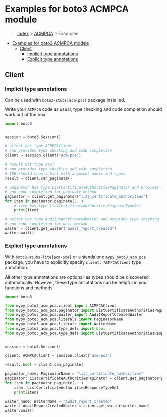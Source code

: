 <a id="examples-for-boto3-acmpca-module"></a>

# Examples for boto3 ACMPCA module

> [Index](../README.md) > [ACMPCA](./README.md) > Examples

- [Examples for boto3 ACMPCA module](#examples-for-boto3-acmpca-module)
  - [Client](#client)
    - [Implicit type annotations](#implicit-type-annotations)
    - [Explicit type annotations](#explicit-type-annotations)

<a id="client"></a>

## Client

<a id="implicit-type-annotations"></a>

### Implicit type annotations

Can be used with `boto3-stubs[acm-pca]` package installed.

Write your `ACMPCA` code as usual, type checking and code completion should
work out of the box.

```python
import boto3


session = boto3.Session()

# client has type ACMPCAClient
# and provides type checking and code completion
client = session.client("acm-pca")

# result has type bool
# and provides type checking and code completion
# IDE should show a hint with argument names and types
result = client.can_paginate()

# paginator has type ListCertificateAuthoritiesPaginator and provides type checking
# and code completion for paginate method
paginator = client.get_paginator("list_certificate_authorities")
for item in paginator.paginate(...):
    # item has type ListCertificateAuthoritiesResponseTypeDef
    print(item)

# waiter has type AuditReportCreatedWaiter and provides type checking
# and code completion for wait method
waiter = client.get_waiter("audit_report_created")
waiter.wait()
```

<a id="explicit-type-annotations"></a>

### Explicit type annotations

With `boto3-stubs-lite[acm-pca]` or a standalone `mypy_boto3_acm_pca` package,
you have to explicitly specify `client: ACMPCAClient` type annotation.

All other type annotations are optional, as types should be discovered
automatically. However, these type annotations can be helpful in your functions
and methods.

```python
import boto3

from mypy_boto3_acm_pca.client import ACMPCAClient
from mypy_boto3_acm_pca.paginator import ListCertificateAuthoritiesPaginator
from mypy_boto3_acm_pca.waiter import AuditReportCreatedWaiter
from mypy_boto3_acm_pca.literals import PaginatorName
from mypy_boto3_acm_pca.literals import WaiterName
from mypy_boto3_acm_pca.type_defs import bool
from mypy_boto3_acm_pca.type_defs import ListCertificateAuthoritiesResponseTypeDef


session = boto3.Session()

client: ACMPCAClient = session.client("acm-pca")

result: bool = client.can_paginate()

paginator_name: PaginatorName = "list_certificate_authorities"
paginator: ListCertificateAuthoritiesPaginator = client.get_paginator(paginator_name)
for item in paginator.paginate(...):
    item: ListCertificateAuthoritiesResponseTypeDef
    print(item)

waiter_name: WaiterName = "audit_report_created"
waiter: AuditReportCreatedWaiter = client.get_waiter(waiter_name)
waiter.wait()
```
